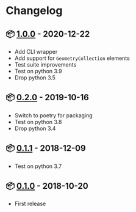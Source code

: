 # Changelog

## 📦 [1.0.0](https://pypi.org/project/geojson-rewind/1.0.0/) - 2020-12-22

* Add CLI wrapper
* Add support for `GeometryCollection` elements
* Test suite improvements
* Test on python 3.9
* Drop python 3.5

## 📦 [0.2.0](https://pypi.org/project/geojson-rewind/0.2.0/) - 2019-10-16

* Switch to poetry for packaging
* Test on python 3.8
* Drop python 3.4

## 📦 [0.1.1](https://pypi.org/project/geojson-rewind/0.1.1/) - 2018-12-09

* Test on python 3.7

## 📦 [0.1.0](https://pypi.org/project/geojson-rewind/0.1.0/) - 2018-10-20

* First release
